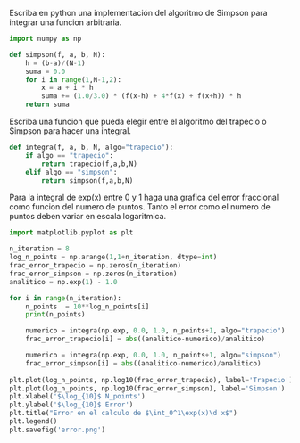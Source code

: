 Escriba en python una implementación del algoritmo de Simpson para integrar una funcion arbitraria.


```python
import numpy as np

def simpson(f, a, b, N):
    h = (b-a)/(N-1)
    suma = 0.0
    for i in range(1,N-1,2):
        x = a + i * h 
        suma += (1.0/3.0) * (f(x-h) + 4*f(x) + f(x+h)) * h
    return suma
```

Escriba una funcion que pueda elegir entre el algoritmo del trapecio o Simpson para hacer una integral.

```python
def integra(f, a, b, N, algo="trapecio"):
    if algo == "trapecio":
        return trapecio(f,a,b,N)
    elif algo == "simpson":
        return simpson(f,a,b,N)
```

Para la integral de exp(x) entre 0 y 1 haga una grafica del error fraccional como funcion del numero de puntos. Tanto el error como el numero de puntos deben variar en escala logaritmica.


```python
import matplotlib.pyplot as plt

n_iteration = 8
log_n_points = np.arange(1,1+n_iteration, dtype=int)
frac_error_trapecio = np.zeros(n_iteration)
frac_error_simpson = np.zeros(n_iteration)
analitico = np.exp(1) - 1.0

for i in range(n_iteration):
    n_points  = 10**log_n_points[i]
    print(n_points)

    numerico = integra(np.exp, 0.0, 1.0, n_points+1, algo="trapecio")
    frac_error_trapecio[i] = abs((analitico-numerico)/analitico)

    numerico = integra(np.exp, 0.0, 1.0, n_points+1, algo="simpson")
    frac_error_simpson[i] = abs((analitico-numerico)/analitico)
    
plt.plot(log_n_points, np.log10(frac_error_trapecio), label='Trapecio')
plt.plot(log_n_points, np.log10(frac_error_simpson), label='Simpson')
plt.xlabel('$\log_{10}$ N_points')
plt.ylabel('$\log_{10}$ Error')
plt.title("Error en el calculo de $\int_0^1\exp(x)\d x$")
plt.legend()
plt.savefig('error.png')
```
    

